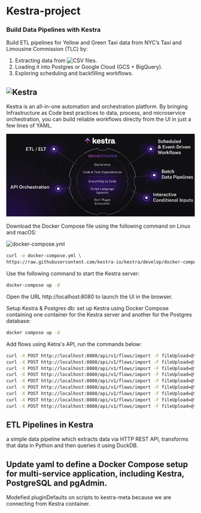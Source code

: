 # Kestra-project
### Build Data Pipelines with Kestra
Build ETL pipelines for Yellow and Green Taxi data from NYC’s Taxi and Limousine Commission (TLC) by:

1. Extracting data from ![CSV files](https://github.com/DataTalksClub/nyc-tlc-data/releases).
2. Loading it into Postgres or Google Cloud (GCS + BigQuery).
3. Exploring scheduling and backfilling workflows.


## ![Kestra](https://github.com/kestra-io/kestra) 
Kestra is an all-in-one automation and orchestration platform. By bringing Infrastructure as Code best practices to data, process, and microservice orchestration, you can build reliable workflows directly from the UI in just a few lines of YAML.

![Kestra](/jpg/kestra.jpg)

Download the Docker Compose file using the following command on Linux and macOS:

![docker-compose.yml](https://github.com/kestra-io/kestra/blob/develop/docker-compose.yml)
```bash
curl -o docker-compose.yml \
https://raw.githubusercontent.com/kestra-io/kestra/develop/docker-compose.yml
```
Use the following command to start the Kestra server:

```bash
docker-compose up -d
```
Open the URL http://localhost:8080 to launch the UI in the browser.

Setup Kestra & Postgres db:
set up Kestra using Docker Compose containing one container for the Kestra server and another for the Postgres database:

```bash
docker compose up -d
```

Add flows using Ketra's API, run the commands below:
```bash
curl -X POST http://localhost:8080/api/v1/flows/import -F fileUpload=@flows/01_getting_started_data_pipeline.yaml
curl -X POST http://localhost:8080/api/v1/flows/import -F fileUpload=@flows/02_postgres_taxi.yaml
curl -X POST http://localhost:8080/api/v1/flows/import -F fileUpload=@flows/02_postgres_taxi_scheduled.yaml
curl -X POST http://localhost:8080/api/v1/flows/import -F fileUpload=@flows/03_postgres_dbt.yaml
curl -X POST http://localhost:8080/api/v1/flows/import -F fileUpload=@flows/04_gcp_kv.yaml
curl -X POST http://localhost:8080/api/v1/flows/import -F fileUpload=@flows/05_gcp_setup.yaml
curl -X POST http://localhost:8080/api/v1/flows/import -F fileUpload=@flows/06_gcp_taxi.yaml
curl -X POST http://localhost:8080/api/v1/flows/import -F fileUpload=@flows/06_gcp_taxi_scheduled.yaml
curl -X POST http://localhost:8080/api/v1/flows/import -F fileUpload=@flows/07_gcp_dbt.yaml
```

## ETL Pipelines in Kestra
a simple data pipeline which extracts data via HTTP REST API, transforms that data in Python and then queries it using DuckDB.

## Update yaml to define a Docker Compose setup for multi-service application, including Kestra, PostgreSQL and pgAdmin. 
Modefied pluginDefaults on scripts to kestra-meta because we are connecting from Kestra container.

